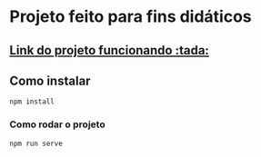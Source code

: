 <h1>Projeto feito para fins didáticos</h1>

<h2><a href="https://search-for-parents.netlify.app/">Link do projeto funcionando :tada:</a></h2>

## Como instalar
```
npm install
```

### Como rodar o projeto
```
npm run serve
```
